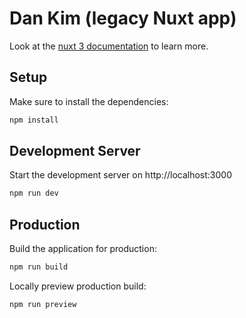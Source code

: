 # Dan Kim (legacy Nuxt app)

Look at the [nuxt 3 documentation](https://v3.nuxtjs.org) to learn more.

## Setup

Make sure to install the dependencies:

```bash
npm install
```

## Development Server

Start the development server on http://localhost:3000

```bash
npm run dev
```

## Production

Build the application for production:

```bash
npm run build
```

Locally preview production build:

```bash
npm run preview
```
